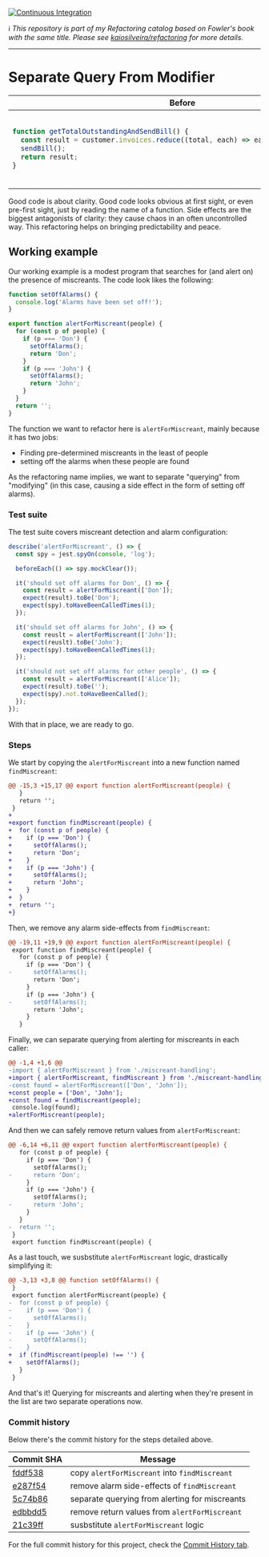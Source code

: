 [![Continuous Integration](https://github.com/kaiosilveira/separate-query-from-modifier-refactoring/actions/workflows/ci.yml/badge.svg)](https://github.com/kaiosilveira/separate-query-from-modifier-refactoring/actions/workflows/ci.yml)

ℹ️ _This repository is part of my Refactoring catalog based on Fowler's book with the same title. Please see [kaiosilveira/refactoring](https://github.com/kaiosilveira/refactoring) for more details._

---

# Separate Query From Modifier

<table>
<thead>
<th>Before</th>
<th>After</th>
</thead>
<tbody>
<tr>
<td>

```javascript
function getTotalOutstandingAndSendBill() {
  const result = customer.invoices.reduce((total, each) => each.amount + total, 0);
  sendBill();
  return result;
}
```

</td>

<td>

```javascript
function totalOutstanding() {
  return customer.invoices.reduce((total, each) => each.amount + total, 0);
}

function sendBill() {
  emailGateway.send(formatBill(customer));
}
```

</td>
</tr>
</tbody>
</table>

Good code is about clarity. Good code looks obvious at first sight, or even pre-first sight, just by reading the name of a function. Side effects are the biggest antagonists of clarity: they cause chaos in an often uncontrolled way. This refactoring helps on bringing predictability and peace.

## Working example

Our working example is a modest program that searches for (and alert on) the presence of miscreants. The code look likes the following:

```javascript
function setOffAlarms() {
  console.log('Alarms have been set off!');
}

export function alertForMiscreant(people) {
  for (const p of people) {
    if (p === 'Don') {
      setOffAlarms();
      return 'Don';
    }
    if (p === 'John') {
      setOffAlarms();
      return 'John';
    }
  }
  return '';
}
```

The function we want to refactor here is `alertForMiscreant`, mainly because it has two jobs:

- Finding pre-determined miscreants in the least of people
- setting off the alarms when these people are found

As the refactoring name implies, we want to separate "querying" from "modifying" (in this case, causing a side effect in the form of setting off alarms).

### Test suite

The test suite covers miscreant detection and alarm configuration:

```javascript
describe('alertForMiscreant', () => {
  const spy = jest.spyOn(console, 'log');

  beforeEach(() => spy.mockClear());

  it('should set off alarms for Don', () => {
    const result = alertForMiscreant(['Don']);
    expect(result).toBe('Don');
    expect(spy).toHaveBeenCalledTimes(1);
  });

  it('should set off alarms for John', () => {
    const reuslt = alertForMiscreant(['John']);
    expect(reuslt).toBe('John');
    expect(spy).toHaveBeenCalledTimes(1);
  });

  it('should not set off alarms for other people', () => {
    const result = alertForMiscreant(['Alice']);
    expect(result).toBe('');
    expect(spy).not.toHaveBeenCalled();
  });
});
```

With that in place, we are ready to go.

### Steps

We start by copying the `alertForMiscreant` into a new function named `findMiscreant`:

```diff
@@ -15,3 +15,17 @@ export function alertForMiscreant(people) {
   }
   return '';
 }
+
+export function findMiscreant(people) {
+  for (const p of people) {
+    if (p === 'Don') {
+      setOffAlarms();
+      return 'Don';
+    }
+    if (p === 'John') {
+      setOffAlarms();
+      return 'John';
+    }
+  }
+  return '';
+}
```

Then, we remove any alarm side-effects from `findMiscreant`:

```diff
@@ -19,11 +19,9 @@ export function alertForMiscreant(people) {
 export function findMiscreant(people) {
   for (const p of people) {
     if (p === 'Don') {
-      setOffAlarms();
       return 'Don';
     }
     if (p === 'John') {
-      setOffAlarms();
       return 'John';
     }
   }
```

Finally, we can separate querying from alerting for miscreants in each caller:

```diff
@@ -1,4 +1,6 @@
-import { alertForMiscreant } from './miscreant-handling';
+import { alertForMiscreant, findMiscreant } from './miscreant-handling';
-const found = alertForMiscreant(['Don', 'John']);
+const people = ['Don', 'John'];
+const found = findMiscreant(people);
 console.log(found);
+alertForMiscreant(people);
```

And then we can safely remove return values from `alertForMiscreant`:

```diff
@@ -6,14 +6,11 @@ export function alertForMiscreant(people) {
   for (const p of people) {
     if (p === 'Don') {
       setOffAlarms();
-      return 'Don';
     }
     if (p === 'John') {
       setOffAlarms();
-      return 'John';
     }
   }
-  return '';
 }
 export function findMiscreant(people) {
```

As a last touch, we susbstitute `alertForMiscreant` logic, drastically simplifying it:

```diff
@@ -3,13 +3,8 @@ function setOffAlarms() {
 }
 export function alertForMiscreant(people) {
-  for (const p of people) {
-    if (p === 'Don') {
-      setOffAlarms();
-    }
-    if (p === 'John') {
-      setOffAlarms();
-    }
+  if (findMiscreant(people) !== '') {
+    setOffAlarms();
   }
 }
```

And that's it! Querying for miscreants and alerting when they're present in the list are two separate operations now.

### Commit history

Below there's the commit history for the steps detailed above.

| Commit SHA                                                                                                                          | Message                                        |
| ----------------------------------------------------------------------------------------------------------------------------------- | ---------------------------------------------- |
| [fddf538](https://github.com/kaiosilveira/separate-query-from-modifier-refactoring/commit/fddf5385890fc4524e1fa2b9454020fd59a04802) | copy `alertForMiscreant` into `findMiscreant`  |
| [e287f54](https://github.com/kaiosilveira/separate-query-from-modifier-refactoring/commit/e287f5426bd1151ecf90254cb5a1c67f2fb3c1f3) | remove alarm side-effects of `findMiscreant`   |
| [5c74b86](https://github.com/kaiosilveira/separate-query-from-modifier-refactoring/commit/5c74b8694c72a7704bddc02a2ba038e676da6ab0) | separate querying from alerting for miscreants |
| [edbbdd5](https://github.com/kaiosilveira/separate-query-from-modifier-refactoring/commit/edbbdd53360657600506b626f03df31e671c4619) | remove return values from `alertForMiscreant`  |
| [21c39ff](https://github.com/kaiosilveira/separate-query-from-modifier-refactoring/commit/21c39ff27c0bf8751037936619acbeefe55bec2a) | susbstitute `alertForMiscreant` logic          |

For the full commit history for this project, check the [Commit History tab](https://github.com/kaiosilveira/separate-query-from-modifier-refactoring/commits/main).
